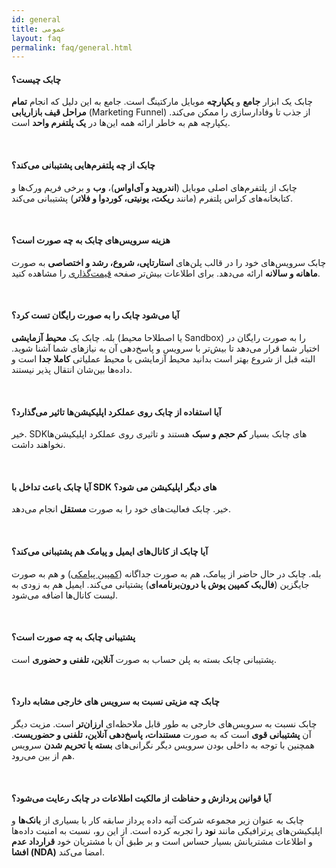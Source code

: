 ```yaml
---  
id: general       
title: عمومی  
layout: faq      
permalink: faq/general.html      
---   
```

  
#### چابک چیست؟    
 چابک یک ابزار **جامع** و **یکپارچه** موبایل مارکتینگ است. جامع به این دلیل که انجام **تمام مراحل قیف بازاریابی** (Marketing  Funnel) از جذب تا وفادارسازی را ممکن می‌کند. یکپارچه هم به خاطر ارائه همه این‌ها در **یک پلتفرم واحد** است.    
    
<br>    
    
#### چابک از چه پلتفرم‌هایی پشتیبانی می‌کند؟      
 چابک از پلتفرم‌های اصلی موبایل (**اندروید و آی‌اواس**)، **وب** و برخی فریم ورک‌ها و کتابخانه‌های کراس پلتفرم (مانند **ریکت، یونیتی، کوردوا و فلاتر**) پشتیبانی می‌کند.    
    
<br>    
    
#### هزینه سرویس‌های چابک به چه صورت است؟    
 چابک سرویس‌های خود را در قالب پلن‌های **استارتاپی، شروع، رشد و اختصاصی** به صورت **ماهانه و سالانه** ارائه می‌دهد. برای اطلاعات بیش‌تر صفحه [قیمت‌گذاری](https://chabok.io/pricing.html) را مشاهده کنید.    
      
<br>    
    
#### آیا می‌شود چابک را به صورت رایگان تست کرد؟    

 بله. چابک یک **محیط آزمایشی** (یا اصطلاحا محیط Sandbox) را به صورت رایگان در اختیار شما قرار می‌دهد تا بیش‌تر با سرویس و پاسخ‌دهی آن به نیازهای شما آشنا شوید. البته قبل از شروع بهتر است بدانید محیط آزمایشی با محیط عملیاتی **کاملا جدا** است و داده‌ها بین‌شان انتقال پذیر نیستند.    
    
<br>    
    
#### آیا استفاده از چابک روی عملکرد اپلیکیشن‌ها تاثیر می‌گذارد؟

 خیر. SDK‌های چابک بسیار **کم حجم و سبک** هستند و تاثیری روی عملکرد اپلیکیشن‌ها نخواهند داشت.    
      
<br>    
    
#### آیا چابک باعث تداخل با SDK های دیگر اپلیکیشن می شود؟

 خیر. چابک فعالیت‌های خود را به صورت **مستقل** انجام می‌دهد.    
    
<br>    
    
#### آیا چابک از کانال‌های ایمیل و پیامک هم پشتیبانی می‌کند؟    
 بله. چابک در حال حاضر از پیامک، هم به صورت جداگانه ([کمپین پیامکی](https://doc.chabok.io/guides/how-to-send-sms-campaigns.html)) و هم به صورت جایگزین (**فال‌بک کمپین پوش یا درون‌برنامه‌ای**) پشتیانی می‌کند. ایمیل هم به زودی به لیست‌ کانال‌ها اضافه می‌شود.    
    
<br>    
    
#### پشتیبانی چابک به چه صورت است؟      

 پشتیبانی چابک بسته به پلن حساب به صورت **آنلاین، تلفنی و حضوری** است.    
    
<br>    
    
#### چابک چه مزیتی نسبت به سرویس های خارجی مشابه دارد؟

چابک نسبت به سرویس‌های خارجی به طور قابل ملاحظه‌ای **ارزان‌تر** است. مزیت دیگر آن **پشتیبانی قوی** است که به صورت **مستندات، پاسخ‌دهی آنلاین، تلفنی و حضوریست**. همچنین با توجه به داخلی بودن سرویس دیگر نگرانی‌های **بسته یا تحریم شدن** سرویس هم از بین می‌رود.
    
<br>    
    
#### آیا قوانین پردازش و حفاظت از مالکیت اطلاعات در چابک رعایت می‌شود؟    
    
 چابک به عنوان زیر مجموعه شرکت آتیه داده پرداز سابقه کار با بسیاری از **بانک‌ها** و اپلیکیشن‌های پرترافیکی مانند **نود** را تجربه کرده است.
از این رو، نسبت به امنیت داده‌ها و اطلاعات مشتریانش بسیار حساس است و بر طبق آن با مشتریان خود **قرارداد عدم افشا (NDA)** امضا می‌کند.
